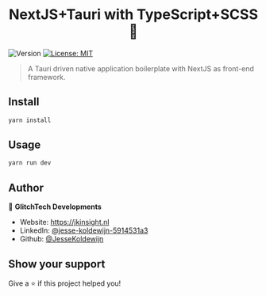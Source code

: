 <h1 align="center">NextJS+Tauri with TypeScript+SCSS 👋</h1>
<p>
  <img alt="Version" src="https://img.shields.io/badge/version-0.0.1-blue.svg?cacheSeconds=2592000" />
  <a href="./LICENCE" target="_blank">
    <img alt="License: MIT" src="https://img.shields.io/badge/License-UNLICENCED-yellow.svg" />
  </a>
</p>

> A Tauri driven native application boilerplate with NextJS as front-end framework.

## Install

```sh
yarn install
```

## Usage

```sh
yarn run dev
```

## Author

👤 **GlitchTech Developments**

-   Website: https://jkinsight.nl
-   LinkedIn: [@jesse-koldewijn-5914531a3](https://www.linkedin.com/in/jesse-koldewijn-5914531a3)
-   Github: [@JesseKoldewijn](https://github.com/JesseKoldewijn)

## Show your support

Give a ⭐️ if this project helped you!
